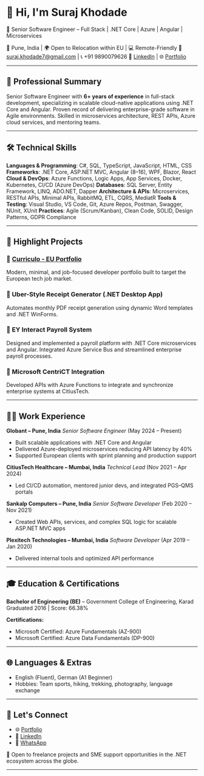 # 👋 Hi, I'm Suraj Khodade

🚀 Senior Software Engineer – Full Stack | .NET Core | Azure | Angular | Microservices

📍 Pune, India | 🌍 Open to Relocation within EU | 💻 Remote-Friendly
📧 [suraj.khodade7@gmail.com](mailto:suraj.khodade7@gmail.com) | 📞 +91 9890079626
🔗 [LinkedIn](https://linkedin.com/in/surajkhodade) | 🌐 [Portfolio](https://dev-persona.vercel.app)

---

## 💼 Professional Summary

Senior Software Engineer with **6+ years of experience** in full-stack development, specializing in scalable cloud-native applications using .NET Core and Angular. Proven record of delivering enterprise-grade software in Agile environments. Skilled in microservices architecture, REST APIs, Azure cloud services, and mentoring teams.

---

## 🛠️ Technical Skills

**Languages & Programming**: C#, SQL, TypeScript, JavaScript, HTML, CSS
**Frameworks**: .NET Core, ASP.NET MVC, Angular (8–16), WPF, Blazor, React
**Cloud & DevOps**: Azure Functions, Logic Apps, App Services, Docker, Kubernetes, CI/CD (Azure DevOps)
**Databases**: SQL Server, Entity Framework, LINQ, ADO.NET, Dapper
**Architecture & APIs**: Microservices, RESTful APIs, Minimal APIs, RabbitMQ, ETL, CQRS, MediatR
**Tools & Testing**: Visual Studio, VS Code, Git, Azure Repos, Postman, Swagger, NUnit, XUnit
**Practices**: Agile (Scrum/Kanban), Clean Code, SOLID, Design Patterns, GDPR Compliance

---

## 🧩 Highlight Projects

### 🔹 [Curriculo - EU Portfolio](https://dev-persona.vercel.app)

Modern, minimal, and job-focused developer portfolio built to target the European tech job market.

### 🔹 Uber-Style Receipt Generator (.NET Desktop App)

Automates monthly PDF receipt generation using dynamic Word templates and .NET WinForms.

### 🔹 EY Interact Payroll System

Designed and implemented a payroll platform with .NET Core microservices and Angular. Integrated Azure Service Bus and streamlined enterprise payroll processes.

### 🔹 Microsoft CentriCT Integration

Developed APIs with Azure Functions to integrate and synchronize enterprise systems at CitiusTech.

---

## 👨‍💻 Work Experience

**Globant – Pune, India**
*Senior Software Engineer* (May 2024 – Present)

* Built scalable applications with .NET Core and Angular
* Delivered Azure-deployed microservices reducing API latency by 40%
* Supported European clients with sprint planning and production support

**CitiusTech Healthcare – Mumbai, India**
*Technical Lead* (Nov 2021 – Apr 2024)

* Led CI/CD automation, mentored junior devs, and integrated PGS–QMS portals

**Sankalp Computers – Pune, India**
*Senior Software Developer* (Feb 2020 – Nov 2021)

* Created Web APIs, services, and complex SQL logic for scalable ASP.NET MVC apps

**Plexitech Technologies – Mumbai, India**
*Software Developer* (Apr 2019 – Jan 2020)

* Delivered internal tools and optimized API performance

---

## 🎓 Education & Certifications

**Bachelor of Engineering (BE)** – Government College of Engineering, Karad
Graduated 2016 | Score: 66.38%

**Certifications:**

* Microsoft Certified: Azure Fundamentals (AZ-900)
* Microsoft Certified: Azure Data Fundamentals (DP-900)

---

## 🌐 Languages & Extras

* English (Fluent), German (A1 Beginner)
* Hobbies: Team sports, hiking, trekking, photography, language exchange

---

## 🤝 Let's Connect

* 🌐 [Portfolio](https://dev-persona.vercel.app)
* 💼 [LinkedIn](https://linkedin.com/in/surajkhodade)
* 📱 [WhatsApp](https://wa.me/919890079626)

💬 Open to freelance projects and SME support opportunities in the .NET ecosystem across the globe.

---
